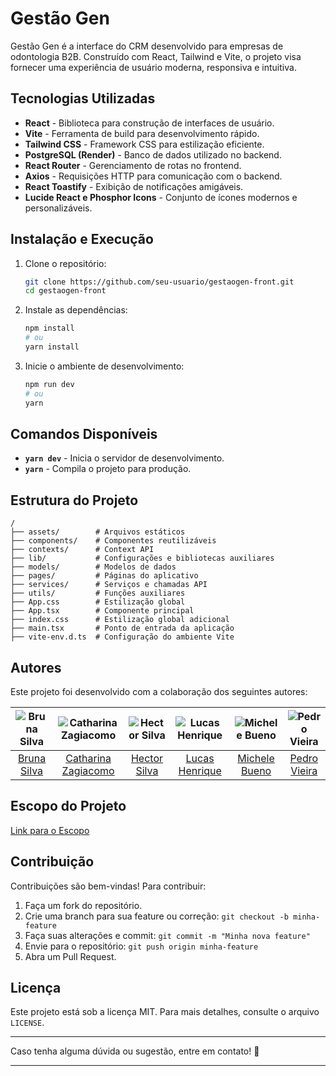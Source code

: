 # Gestão Gen

Gestão Gen é a interface do CRM desenvolvido para empresas de odontologia B2B. Construído com React, Tailwind e Vite, o projeto visa fornecer uma experiência de usuário moderna, responsiva e intuitiva.

## Tecnologias Utilizadas

- **React** - Biblioteca para construção de interfaces de usuário.
- **Vite** - Ferramenta de build para desenvolvimento rápido.
- **Tailwind CSS** - Framework CSS para estilização eficiente.
- **PostgreSQL (Render)** - Banco de dados utilizado no backend.
- **React Router** - Gerenciamento de rotas no frontend.
- **Axios** - Requisições HTTP para comunicação com o backend.
- **React Toastify** - Exibição de notificações amigáveis.
- **Lucide React e Phosphor Icons** - Conjunto de ícones modernos e personalizáveis.

## Instalação e Execução

1. Clone o repositório:
   ```bash
   git clone https://github.com/seu-usuario/gestaogen-front.git
   cd gestaogen-front
   ```

2. Instale as dependências:
   ```bash
   npm install
   # ou
   yarn install
   ```

3. Inicie o ambiente de desenvolvimento:
   ```bash
   npm run dev
   # ou
   yarn
   ```

## Comandos Disponíveis

- **`yarn dev`** - Inicia o servidor de desenvolvimento.
- **`yarn`** - Compila o projeto para produção.

## Estrutura do Projeto

```
/
├── assets/        # Arquivos estáticos
├── components/    # Componentes reutilizáveis
├── contexts/      # Context API
├── lib/           # Configurações e bibliotecas auxiliares
├── models/        # Modelos de dados
├── pages/         # Páginas do aplicativo
├── services/      # Serviços e chamadas API
├── utils/         # Funções auxiliares
├── App.css        # Estilização global
├── App.tsx        # Componente principal
├── index.css      # Estilização global adicional
├── main.tsx       # Ponto de entrada da aplicação
├── vite-env.d.ts  # Configuração do ambiente Vite
```

## Autores

Este projeto foi desenvolvido com a colaboração dos seguintes autores:

| ![Bruna Silva](https://github.com/BrunaSilva97.png) | ![Catharina Zagiacomo](https://github.com/czagiacomo.png) | ![Hector Silva](https://github.com/llordy12.png) | ![Lucas Henrique](https://github.com/luhendev.png) | ![Michele Bueno](https://github.com/spacemich.png) | ![Pedro Vieira](https://github.com/StPVieira.png) |
|:--------------------------------------------------:|:-------------------------------------------------------:|:-------------------------------------------------:|:-------------------------------------------------:|:-------------------------------------------------:|:-------------------------------------------------:|
| [Bruna Silva](https://github.com/BrunaSilva97)     | [Catharina Zagiacomo](https://github.com/czagiacomo)     | [Hector Silva](https://github.com/llordy12)       | [Lucas Henrique](https://github.com/luhendev)     | [Michele Bueno](https://github.com/spacemichv)     | [Pedro Vieira](https://github.com/StPVieira)      |

## Escopo do Projeto
[Link para o Escopo](https://docs.google.com/document/d/15xLgj84Bpg1j1XvxFg53dopA1h_MwwglsVfDqrMKThU/edit?usp=sharing)

## Contribuição

Contribuições são bem-vindas! Para contribuir:

1. Faça um fork do repositório.
2. Crie uma branch para sua feature ou correção: `git checkout -b minha-feature`
3. Faça suas alterações e commit: `git commit -m "Minha nova feature"`
4. Envie para o repositório: `git push origin minha-feature`
5. Abra um Pull Request.

## Licença

Este projeto está sob a licença MIT. Para mais detalhes, consulte o arquivo `LICENSE`.

---

Caso tenha alguma dúvida ou sugestão, entre em contato! 🚀

---


